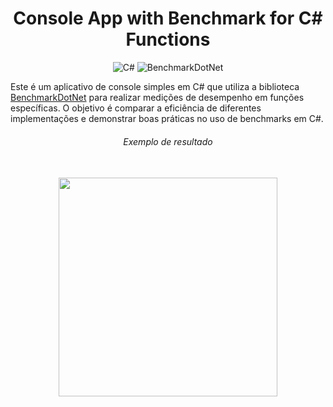 <h1 align="center">Console App with Benchmark for C# Functions</h1>  

<p align="center">
  <img src="https://img.shields.io/badge/C%23-11.0-blue" alt="C#">
  <img src="https://img.shields.io/badge/BenchmarkDotNet-0.13.8-brightgreen" alt="BenchmarkDotNet">
</p>

Este é um aplicativo de console simples em C# que utiliza a biblioteca [BenchmarkDotNet](https://benchmarkdotnet.org/) para realizar medições de desempenho em funções específicas. O objetivo é comparar a eficiência de diferentes implementações e demonstrar boas práticas no uso de benchmarks em C#.  

<div align="center">
  <h6>Exemplo de resultado</h6><br/>
  <img src="https://github.com/user-attachments/assets/e61eab7a-06ad-49c2-aabc-f83f237c1c43" width="350px" />
</div>
